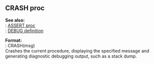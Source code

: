 ## CRASH proc    
**See also:**    
:   [ASSERT proc](/proc/ASSERT)    
:   [DEBUG definition](/DM/preprocessor/define/DEBUG)    
<!-- -->    
**Format:**    
:   CRASH(msg)    
Crashes the current procedure, displaying the specified message and    
generating diagnostic debugging output, such as a stack dump.  